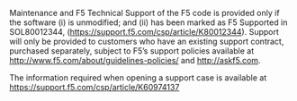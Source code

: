 Maintenance and F5 Technical Support of the F5 code is provided only if the software (i) is unmodified; and (ii) has been marked as F5 Supported in SOL80012344, (https://support.f5.com/csp/article/K80012344). Support will only be provided to customers who have an existing support contract, purchased separately, subject to F5’s support policies available at http://www.f5.com/about/guidelines-policies/ and http://askf5.com.

The information required when opening a support case is available at https://support.f5.com/csp/article/K60974137